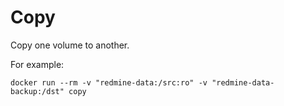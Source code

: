 # Copy

Copy one volume to another.

For example: 

```
docker run --rm -v "redmine-data:/src:ro" -v "redmine-data-backup:/dst" copy
```
